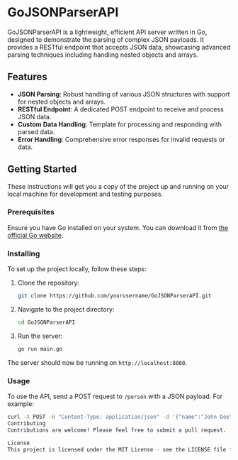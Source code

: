 # GoJSONParserAPI

GoJSONParserAPI is a lightweight, efficient API server written in Go, designed to demonstrate the parsing of complex JSON payloads. It provides a RESTful endpoint that accepts JSON data, showcasing advanced parsing techniques including handling nested objects and arrays.

## Features

- **JSON Parsing**: Robust handling of various JSON structures with support for nested objects and arrays.
- **RESTful Endpoint**: A dedicated POST endpoint to receive and process JSON data.
- **Custom Data Handling**: Template for processing and responding with parsed data.
- **Error Handling**: Comprehensive error responses for invalid requests or data.

## Getting Started

These instructions will get you a copy of the project up and running on your local machine for development and testing purposes.

### Prerequisites

Ensure you have Go installed on your system. You can download it from [the official Go website](https://golang.org/dl/).

### Installing

To set up the project locally, follow these steps:

1. Clone the repository:
    ```bash
    git clone https://github.com/yourusername/GoJSONParserAPI.git
    ```
2. Navigate to the project directory:
    ```bash
    cd GoJSONParserAPI
    ```
3. Run the server:
    ```bash
    go run main.go
    ```

The server should now be running on `http://localhost:8080`.

### Usage

To use the API, send a POST request to `/person` with a JSON payload. For example:

```bash
curl -X POST -H "Content-Type: application/json" -d '{"name":"John Doe","age":30,"city":"New York","friends":[{"name":"Jane Doe","age":25},{"name":"Richard Roe","age":28}]}' http://localhost:8080/person
Contributing
Contributions are welcome! Please feel free to submit a pull request.

License
This project is licensed under the MIT License - see the LICENSE file for details.
